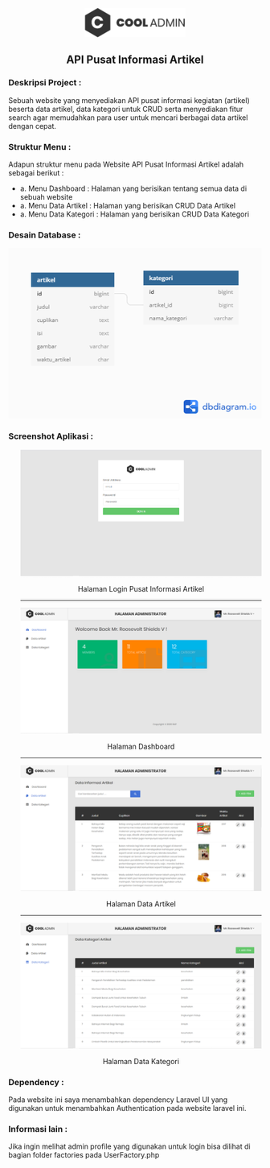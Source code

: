 <p align="center"><img src="https://raw.githubusercontent.com/ramaarief/tutorial_caker/master/logo.png" width="200"></p>

<h2 align="center">API Pusat Informasi Artikel</h2>
<h3>Deskripsi Project : </h3>
<p>Sebuah website yang menyediakan API pusat informasi kegiatan (artikel) beserta data artikel, data kategori untuk CRUD serta menyediakan fitur search agar memudahkan para user untuk mencari berbagai data artikel dengan cepat. </p>
<h3>Struktur Menu : </h3>
<p>Adapun struktur menu pada Website API Pusat Informasi Artikel adalah sebagai berikut :
<ul>
    <li>a. Menu Dashboard : Halaman yang berisikan tentang semua data di sebuah website</li>
    <li>a. Menu Data Artikel : Halaman yang berisikan CRUD Data Artikel</li>
    <li>a. Menu Data Kategori : Halaman yang berisikan CRUD Data Kategori</li>
</ul>
<h3>Desain Database : </h3>
<p align="center"><img src="https://raw.githubusercontent.com/ramaarief/tutorial_caker/master/database.png"></p>
<h3>Screenshot Aplikasi : </h3>
<ul>
    <p align="center"><img src="https://raw.githubusercontent.com/ramaarief/tutorial_caker/master/api_login.png"></p>
    <p align="center">Halaman Login Pusat Informasi Artikel</p>
    <hr>
    <p align="center"><img src="https://raw.githubusercontent.com/ramaarief/tutorial_caker/master/api_dashboard.png"></p>
    <p align="center">Halaman Dashboard</p>
    <hr>
    <p align="center"><img src="https://raw.githubusercontent.com/ramaarief/tutorial_caker/master/api_data_artikel.png"></p>
	<p align="center">Halaman Data Artikel</p>
    <hr>
    <p align="center"><img src="https://raw.githubusercontent.com/ramaarief/tutorial_caker/master/api_data_kategori.png"></p>
	<p align="center">Halaman Data Kategori</p>
</ul>
<h3>Dependency : </h3>
<p>Pada website ini saya menambahkan dependency Laravel UI yang digunakan untuk menambahkan Authentication pada website laravel ini.</p>
<h3>Informasi lain : </h3>
<p>Jika ingin melihat admin profile yang digunakan untuk login bisa dilihat di bagian folder factories pada UserFactory.php</p>

